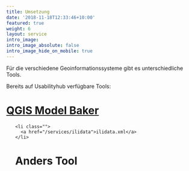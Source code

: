 ```yaml
---
title: Umsetzung
date: '2018-11-18T12:33:46+10:00'
featured: true
weight: 6
layout: service
intro_image:
intro_image_absolute: false
intro_image_hide_on_mobile: true
---
```

Für die verschiedene Geoinformationssysteme gibt es unterschiedliche Tools.

Bereits auf Usabilityhub verfügbare Tools:

# [QGIS Model Baker](https://app.stackbit.com/studio/609d87dfd488140017567639#/modelbaker)

  <ul>
    
    <li class="">
      <a href="/services/ilidata">ilidata.xml</a>
    </li>

# Anders Tool
